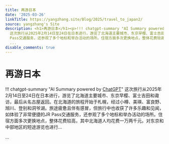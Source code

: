 ```yaml
---
title: 再游日本
date: '2025-03-26'
linkTitle: https://yangzhang.site/Blog/2025/travel_to_japan2/
source: yangzhang's Site
description: <h1>再游日本</h1><p>!!! chatgpt-summary "AI Summary powered by <a href="https://chat.openai.com/">ChatGPT</a>"
  这次旅行从2025年2月14日至24日在日本进行，游览了北海道主要城市、东京早樱、富士吉田和诹访，最后从名古屋返回。在北海道的旅程开始于札幌，经过小樽、美瑛、富良野、旭川、登别和洞爷湖。旅途疲惫且伴有感冒，但旅行中也收获了许多乐趣和见闻，如体验了非常便捷的JR
  Pass交通服务，还参观了多个地标和举办活动的场所。住宿方面多次更换地点，整体花费较高，其中北海道人均花费一万两千元。对东京和中部地区的短途游览也进行...</p>
  ...
disable_comments: true
---
```

<h1>再游日本</h1><p>!!! chatgpt-summary "AI Summary powered by <a href="https://chat.openai.com/">ChatGPT</a>" 这次旅行从2025年2月14日至24日在日本进行，游览了北海道主要城市、东京早樱、富士吉田和诹访，最后从名古屋返回。在北海道的旅程开始于札幌，经过小樽、美瑛、富良野、旭川、登别和洞爷湖。旅途疲惫且伴有感冒，但旅行中也收获了许多乐趣和见闻，如体验了非常便捷的JR Pass交通服务，还参观了多个地标和举办活动的场所。住宿方面多次更换地点，整体花费较高，其中北海道人均花费一万两千元。对东京和中部地区的短途游览也进行...</p> ...
